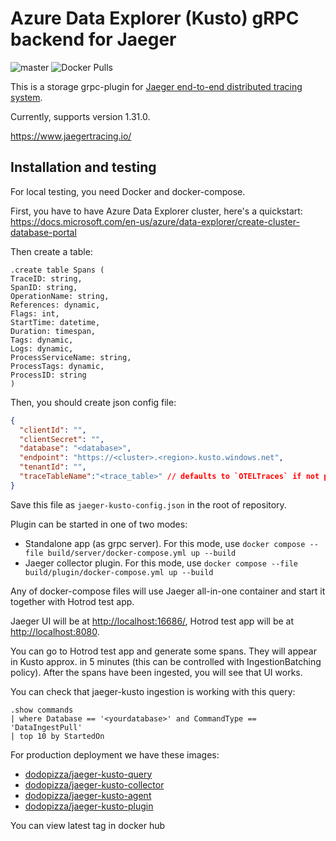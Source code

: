 # Azure Data Explorer (Kusto) gRPC backend for Jaeger

![master](https://github.com/dodopizza/jaeger-kusto/workflows/master/badge.svg)
![Docker Pulls](https://img.shields.io/docker/pulls/dodopizza/jaeger-kusto-collector)

This is a storage grpc-plugin for [Jaeger end-to-end distributed tracing system](https://www.jaegertracing.io/).

Currently, supports version 1.31.0.

https://www.jaegertracing.io/

## Installation and testing

For local testing, you need Docker and docker-compose.

First, you have to have Azure Data Explorer cluster, here's a quickstart: <https://docs.microsoft.com/en-us/azure/data-explorer/create-cluster-database-portal>

Then create a table:

```kql
.create table Spans (
TraceID: string,
SpanID: string,
OperationName: string,
References: dynamic,
Flags: int,
StartTime: datetime,
Duration: timespan,
Tags: dynamic,
Logs: dynamic,
ProcessServiceName: string,
ProcessTags: dynamic,
ProcessID: string
)
```

Then, you should create json config file:

```json
{
  "clientId": "",
  "clientSecret": "",
  "database": "<database>",
  "endpoint": "https://<cluster>.<region>.kusto.windows.net",
  "tenantId": "",
  "traceTableName":"<trace_table>" // defaults to `OTELTraces` if not provided
}
```

Save this file as `jaeger-kusto-config.json` in the root of repository.

Plugin can be started in one of two modes:

* Standalone app (as grpc server). For this mode, use `docker compose --file build/server/docker-compose.yml up --build`
* Jaeger collector plugin. For this mode, use `docker compose --file build/plugin/docker-compose.yml up --build`

Any of docker-compose files will use Jaeger all-in-one container and start it together with Hotrod test app.

Jaeger UI will be at <http://localhost:16686/>, Hotrod test app will be at <http://localhost:8080>.

You can go to Hotrod test app and generate some spans. They will appear in Kusto approx. in 5 minutes (this can be controlled with IngestionBatching policy). After the spans have been ingested, you will see that UI works.

You can check that jaeger-kusto ingestion is working with this query:

```kql
.show commands
| where Database == '<yourdatabase>' and CommandType == 'DataIngestPull'
| top 10 by StartedOn
```

For production deployment we have these images: 

* [dodopizza/jaeger-kusto-query](https://hub.docker.com/r/dodopizza/jaeger-kusto-query) 
* [dodopizza/jaeger-kusto-collector](https://hub.docker.com/r/dodopizza/jaeger-kusto-collector)
* [dodopizza/jaeger-kusto-agent](https://hub.docker.com/r/dodopizza/jaeger-kusto-agent)
* [dodopizza/jaeger-kusto-plugin](https://hub.docker.com/r/dodopizza/jaeger-kusto-plugin)

You can view latest tag in docker hub
